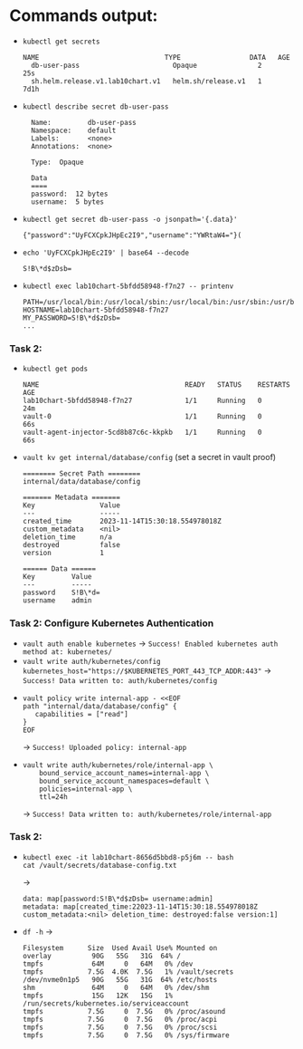 # Commands output:

- ```kubectl get secrets```
  ```
  NAME                               TYPE                 DATA   AGE
    db-user-pass                       Opaque               2      25s
    sh.helm.release.v1.lab10chart.v1   helm.sh/release.v1   1      7d1h
  ```
- ```kubectl describe secret db-user-pass```
  ```
    Name:         db-user-pass
    Namespace:    default
    Labels:       <none>
    Annotations:  <none>
    
    Type:  Opaque
    
    Data
    ====
    password:  12 bytes
    username:  5 bytes
  ```
- ```kubectl get secret db-user-pass -o jsonpath='{.data}'```
  ```
  {"password":"UyFCXCpkJHpEc2I9","username":"YWRtaW4="}(
  ```
- ```echo 'UyFCXCpkJHpEc2I9' | base64 --decode```
  ```
  S!B\*d$zDsb=
  ```
- ```kubectl exec lab10chart-5bfdd58948-f7n27 -- printenv```
  ```
  PATH=/usr/local/bin:/usr/local/sbin:/usr/local/bin:/usr/sbin:/usr/bin:/sbin:/bin
  HOSTNAME=lab10chart-5bfdd58948-f7n27
  MY_PASSWORD=S!B\*d$zDsb=
  ... 
  ```

### Task 2:
- ```kubectl get pods```
  ```
  NAME                                    READY   STATUS    RESTARTS   AGE
  lab10chart-5bfdd58948-f7n27             1/1     Running   0          24m
  vault-0                                 1/1     Running   0          66s
  vault-agent-injector-5cd8b87c6c-kkpkb   1/1     Running   0          66s
  ```
- ```vault kv get internal/database/config``` (set a secret in vault proof)
  ```
  ======== Secret Path ========
  internal/data/database/config
  
  ======= Metadata =======
  Key                Value
  ---                -----
  created_time       2023-11-14T15:30:18.554978018Z
  custom_metadata    <nil>
  deletion_time      n/a
  destroyed          false
  version            1
  
  ====== Data ======
  Key         Value
  ---         -----
  password    S!B\*d=
  username    admin
  ```
### Task 2: Configure Kubernetes Authentication

- ```vault auth enable kubernetes``` -> ```Success! Enabled kubernetes auth method at: kubernetes/```
- ```vault write auth/kubernetes/config kubernetes_host="https://$KUBERNETES_PORT_443_TCP_ADDR:443"``` -> ```Success! Data written to: auth/kubernetes/config```
- ```
  vault policy write internal-app - <<EOF
  path "internal/data/database/config" {
     capabilities = ["read"]
  }
  EOF
  ```
  -> ```Success! Uploaded policy: internal-app```
- ```
  vault write auth/kubernetes/role/internal-app \
      bound_service_account_names=internal-app \
      bound_service_account_namespaces=default \
      policies=internal-app \
      ttl=24h
  ```
  -> ```Success! Data written to: auth/kubernetes/role/internal-app```

### Task 2: 

- ```
  kubectl exec -it lab10chart-8656d5bbd8-p5j6m -- bash
  cat /vault/secrets/database-config.txt
  ```
  -> 
  ```
  data: map[password:S!B\*d$zDsb= username:admin]
  metadata: map[created_time:22023-11-14T15:30:18.554978018Z custom_metadata:<nil> deletion_time: destroyed:false version:1]
  ```
- ```df -h``` ->
  ```
  Filesystem      Size  Used Avail Use% Mounted on
  overlay          90G   55G   31G  64% /
  tmpfs            64M     0   64M   0% /dev
  tmpfs           7.5G  4.0K  7.5G   1% /vault/secrets
  /dev/nvme0n1p5   90G   55G   31G  64% /etc/hosts
  shm              64M     0   64M   0% /dev/shm
  tmpfs            15G   12K   15G   1% /run/secrets/kubernetes.io/serviceaccount
  tmpfs           7.5G     0  7.5G   0% /proc/asound
  tmpfs           7.5G     0  7.5G   0% /proc/acpi
  tmpfs           7.5G     0  7.5G   0% /proc/scsi
  tmpfs           7.5G     0  7.5G   0% /sys/firmware
  ```